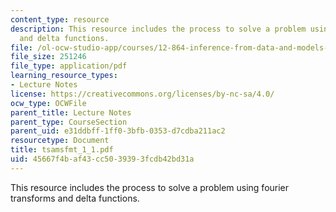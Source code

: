 ```yaml
---
content_type: resource
description: This resource includes the process to solve a problem using fourier transforms
  and delta functions.
file: /ol-ocw-studio-app/courses/12-864-inference-from-data-and-models-spring-2005/45667f4baf43cc5039393fcdb42bd31a_tsamsfmt_1_1.pdf
file_size: 251246
file_type: application/pdf
learning_resource_types:
- Lecture Notes
license: https://creativecommons.org/licenses/by-nc-sa/4.0/
ocw_type: OCWFile
parent_title: Lecture Notes
parent_type: CourseSection
parent_uid: e31ddbff-1ff0-3bfb-0353-d7cdba211ac2
resourcetype: Document
title: tsamsfmt_1_1.pdf
uid: 45667f4b-af43-cc50-3939-3fcdb42bd31a
---
```

This resource includes the process to solve a problem using fourier transforms and delta functions.